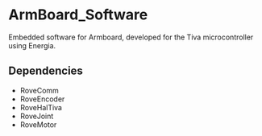 # ArmBoard_Software
Embedded software for Armboard, developed for the Tiva microcontroller using Energia.

## Dependencies
- RoveComm
- RoveEncoder
- RoveHalTiva
- RoveJoint
- RoveMotor